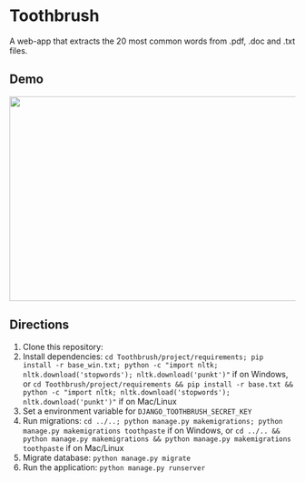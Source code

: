 # Toothbrush
A web-app that extracts the 20 most common words from .pdf, .doc and .txt files.

## Demo
<img src="https://github.com/marcelovicentegc/Toothbrush/blob/master/Toothbrush.gif" width="640" height="360" />

## Directions
1. Clone this repository:
2. Install dependencies: `cd Toothbrush/project/requirements; pip install -r base_win.txt; python -c "import nltk; nltk.download('stopwords'); nltk.download('punkt')"` if on Windows, or `cd Toothbrush/project/requirements && pip install -r base.txt && python -c "import nltk; nltk.download('stopwords'); nltk.download('punkt')"` if on Mac/Linux
4. Set a environment variable for `DJANGO_TOOTHBRUSH_SECRET_KEY`
5. Run migrations: `cd ../..; python manage.py makemigrations; python manage.py makemigrations toothpaste` if on Windows, or `cd ../.. && python manage.py makemigrations && python manage.py makemigrations toothpaste` if on Mac/Linux
6. Migrate database: `python manage.py migrate`
7. Run the application: `python manage.py runserver`